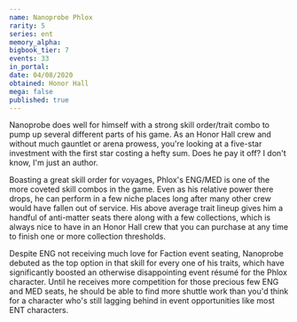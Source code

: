 ```yaml
---
name: Nanoprobe Phlox
rarity: 5
series: ent
memory_alpha:
bigbook_tier: 7
events: 33
in_portal:
date: 04/08/2020
obtained: Honor Hall
mega: false
published: true
---
```


Nanoprobe does well for himself with a strong skill order/trait combo to pump up several different parts of his game. As an Honor Hall crew and without much gauntlet or arena prowess, you're looking at a five-star investment with the first star costing a hefty sum. Does he pay it off? I don't know, I'm just an author.

Boasting a great skill order for voyages, Phlox's ENG/MED is one of the more coveted skill combos in the game. Even as his relative power there drops, he can perform in a few niche places long after many other crew would have fallen out of service. His above average trait lineup gives him a handful of anti-matter seats there along with a few collections, which is always nice to have in an Honor Hall crew that you can purchase at any time to finish one or more collection thresholds.

Despite ENG not receiving much love for Faction event seating, Nanoprobe debuted as the top option in that skill for every one of his traits, which have significantly boosted an otherwise disappointing event résumé for the Phlox character. Until he receives more competition for those precious few ENG and MED seats, he should be able to find more shuttle work than you'd think for a character who's still lagging behind in event opportunities like most ENT characters.
